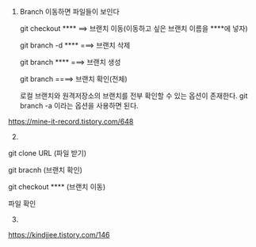 1. Branch 이동하면 파일들이 보인다

    git checkout ****   ==> 브랜치 이동(이동하고 싶은 브랜치 이름을 ****에 넣자)
    

    git branch -d ****    ===>  브랜치 삭제

    
    git branch ****     ===>  브랜치 생성


    git branch       ====>  브랜치 확인(전체)

    로컬 브랜치와 원격저장소의 브랜치를 전부 확인할 수 있는 옵션이 존재한다.
    git branch -a 이라는 옵션을 사용하면 된다.


https://mine-it-record.tistory.com/648


2. 
git clone URL  (파일 받기)

git bracnh  (브랜치 확인)

git checkout ****   (브랜치 이동)

파일 확인


3.

https://kindjjee.tistory.com/146
